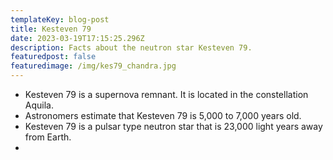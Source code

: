 ```yaml
---
templateKey: blog-post
title: Kesteven 79
date: 2023-03-19T17:15:25.296Z
description: Facts about the neutron star Kesteven 79.
featuredpost: false
featuredimage: /img/kes79_chandra.jpg
---
```

* Kesteven 79 is a supernova remnant. It is located in the constellation Aquila.
* Astronomers estimate that Kesteven 79 is 5,000 to 7,000 years old.
* Kesteven 79 is a pulsar type neutron star that is 23,000 light years away from Earth.
* 